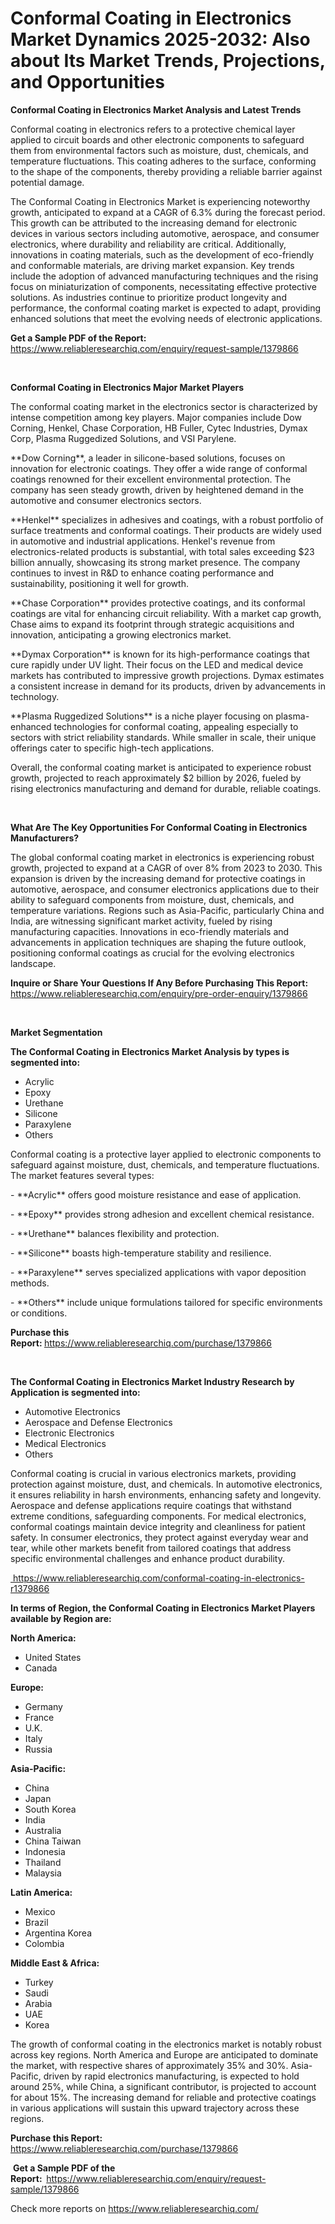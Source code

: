 <p><h1>Conformal Coating in Electronics Market Dynamics 2025-2032: Also about Its Market Trends, Projections, and Opportunities</h1></p><p><strong>Conformal Coating in Electronics Market Analysis and Latest Trends</strong></p>
<p><p>Conformal coating in electronics refers to a protective chemical layer applied to circuit boards and other electronic components to safeguard them from environmental factors such as moisture, dust, chemicals, and temperature fluctuations. This coating adheres to the surface, conforming to the shape of the components, thereby providing a reliable barrier against potential damage.</p><p>The Conformal Coating in Electronics Market is experiencing noteworthy growth, anticipated to expand at a CAGR of 6.3% during the forecast period. This growth can be attributed to the increasing demand for electronic devices in various sectors including automotive, aerospace, and consumer electronics, where durability and reliability are critical. Additionally, innovations in coating materials, such as the development of eco-friendly and conformable materials, are driving market expansion. Key trends include the adoption of advanced manufacturing techniques and the rising focus on miniaturization of components, necessitating effective protective solutions. As industries continue to prioritize product longevity and performance, the conformal coating market is expected to adapt, providing enhanced solutions that meet the evolving needs of electronic applications.</p></p>
<p><strong>Get a Sample PDF of the Report:&nbsp;</strong> <a href="https://www.reliableresearchiq.com/enquiry/request-sample/1379866?utm_campaign=2101&utm_medium=2&utm_source=Github&utm_content=ia&utm_term=01022025&utm_id=conformal-coating-in-electronics">https://www.reliableresearchiq.com/enquiry/request-sample/1379866</a></p>
<p>&nbsp;</p>
<p><strong>Conformal Coating in Electronics Major Market Players</strong></p>
<p><p>The conformal coating market in the electronics sector is characterized by intense competition among key players. Major companies include Dow Corning, Henkel, Chase Corporation, HB Fuller, Cytec Industries, Dymax Corp, Plasma Ruggedized Solutions, and VSI Parylene.</p><p>**Dow Corning**, a leader in silicone-based solutions, focuses on innovation for electronic coatings. They offer a wide range of conformal coatings renowned for their excellent environmental protection. The company has seen steady growth, driven by heightened demand in the automotive and consumer electronics sectors.</p><p>**Henkel** specializes in adhesives and coatings, with a robust portfolio of surface treatments and conformal coatings. Their products are widely used in automotive and industrial applications. Henkel's revenue from electronics-related products is substantial, with total sales exceeding $23 billion annually, showcasing its strong market presence. The company continues to invest in R&D to enhance coating performance and sustainability, positioning it well for growth.</p><p>**Chase Corporation** provides protective coatings, and its conformal coatings are vital for enhancing circuit reliability. With a market cap growth, Chase aims to expand its footprint through strategic acquisitions and innovation, anticipating a growing electronics market.</p><p>**Dymax Corporation** is known for its high-performance coatings that cure rapidly under UV light. Their focus on the LED and medical device markets has contributed to impressive growth projections. Dymax estimates a consistent increase in demand for its products, driven by advancements in technology.</p><p>**Plasma Ruggedized Solutions** is a niche player focusing on plasma-enhanced technologies for conformal coating, appealing especially to sectors with strict reliability standards. While smaller in scale, their unique offerings cater to specific high-tech applications.</p><p>Overall, the conformal coating market is anticipated to experience robust growth, projected to reach approximately $2 billion by 2026, fueled by rising electronics manufacturing and demand for durable, reliable coatings.</p></p>
<p>&nbsp;</p>
<p><strong>What Are The Key Opportunities For Conformal Coating in Electronics Manufacturers?</strong></p>
<p><p>The global conformal coating market in electronics is experiencing robust growth, projected to expand at a CAGR of over 8% from 2023 to 2030. This expansion is driven by the increasing demand for protective coatings in automotive, aerospace, and consumer electronics applications due to their ability to safeguard components from moisture, dust, chemicals, and temperature variations. Regions such as Asia-Pacific, particularly China and India, are witnessing significant market activity, fueled by rising manufacturing capacities. Innovations in eco-friendly materials and advancements in application techniques are shaping the future outlook, positioning conformal coatings as crucial for the evolving electronics landscape.</p></p>
<p><strong>Inquire or Share Your Questions If Any Before Purchasing This Report:</strong> <a href="https://www.reliableresearchiq.com/enquiry/pre-order-enquiry/1379866?utm_campaign=2101&utm_medium=2&utm_source=Github&utm_content=ia&utm_term=01022025&utm_id=conformal-coating-in-electronics">https://www.reliableresearchiq.com/enquiry/pre-order-enquiry/1379866</a></p>
<p>&nbsp;</p>
<p><strong>Market Segmentation</strong></p>
<p><strong>The Conformal Coating in Electronics Market Analysis by types is segmented into:</strong></p>
<p><ul><li>Acrylic</li><li>Epoxy</li><li>Urethane</li><li>Silicone</li><li>Paraxylene</li><li>Others</li></ul></p>
<p><p>Conformal coating is a protective layer applied to electronic components to safeguard against moisture, dust, chemicals, and temperature fluctuations. The market features several types: </p><p>- **Acrylic** offers good moisture resistance and ease of application.</p><p>- **Epoxy** provides strong adhesion and excellent chemical resistance. </p><p>- **Urethane** balances flexibility and protection.</p><p>- **Silicone** boasts high-temperature stability and resilience.</p><p>- **Paraxylene** serves specialized applications with vapor deposition methods. </p><p>- **Others** include unique formulations tailored for specific environments or conditions.</p></p>
<p><strong>Purchase this Report:&nbsp;</strong><a href="https://www.reliableresearchiq.com/purchase/1379866?utm_campaign=2101&utm_medium=2&utm_source=Github&utm_content=ia&utm_term=01022025&utm_id=conformal-coating-in-electronics">https://www.reliableresearchiq.com/purchase/1379866</a></p>
<p>&nbsp;</p>
<p><strong>The Conformal Coating in Electronics Market Industry Research by Application is segmented into:</strong></p>
<p><ul><li>Automotive Electronics</li><li>Aerospace and Defense Electronics</li><li>Electronic Electronics</li><li>Medical Electronics</li><li>Others</li></ul></p>
<p><p>Conformal coating is crucial in various electronics markets, providing protection against moisture, dust, and chemicals. In automotive electronics, it ensures reliability in harsh environments, enhancing safety and longevity. Aerospace and defense applications require coatings that withstand extreme conditions, safeguarding components. For medical electronics, conformal coatings maintain device integrity and cleanliness for patient safety. In consumer electronics, they protect against everyday wear and tear, while other markets benefit from tailored coatings that address specific environmental challenges and enhance product durability.</p></p>
<p><a href="https://www.reliableresearchiq.com/conformal-coating-in-electronics-r1379866?utm_campaign=2101&utm_medium=2&utm_source=Github&utm_content=ia&utm_term=01022025&utm_id=conformal-coating-in-electronics">&nbsp;https://www.reliableresearchiq.com/conformal-coating-in-electronics-r1379866</a></p>
<p><strong>In terms of Region, the Conformal Coating in Electronics Market Players available by Region are:</strong></p>
<p>
    <p> <strong> North America: </strong>
        <ul>
            <li>United States</li>
            <li>Canada</li>
        </ul>
        </p> 
    <p> <strong> Europe: </strong>
        <ul>
            <li>Germany</li>
            <li>France</li>
            <li>U.K.</li>
            <li>Italy</li>
            <li>Russia</li>
        </ul>
        </p> 
    <p> <strong> Asia-Pacific: </strong>
        <ul>
            <li>China</li>
            <li>Japan</li>
            <li>South Korea</li>
            <li>India</li>
            <li>Australia</li>
            <li>China Taiwan</li>
            <li>Indonesia</li>
            <li>Thailand</li>
            <li>Malaysia</li>
        </ul>
        </p> 
    <p> <strong> Latin America: </strong>
        <ul>
            <li>Mexico</li>
            <li>Brazil</li>
            <li>Argentina Korea</li>
            <li>Colombia</li>
        </ul>
        </p> 
    <p> <strong> Middle East & Africa: </strong>
        <ul>
            <li>Turkey</li>
            <li>Saudi</li>
            <li>Arabia</li>
            <li>UAE</li>
            <li>Korea</li>
        </ul>
    </p>
    </p>
<p><p>The growth of conformal coating in the electronics market is notably robust across key regions. North America and Europe are anticipated to dominate the market, with respective shares of approximately 35% and 30%. Asia-Pacific, driven by rapid electronics manufacturing, is expected to hold around 25%, while China, a significant contributor, is projected to account for about 15%. The increasing demand for reliable and protective coatings in various applications will sustain this upward trajectory across these regions.</p></p>
<p><strong>Purchase this Report: </strong><a href="https://www.reliableresearchiq.com/purchase/1379866?utm_campaign=2101&utm_medium=2&utm_source=Github&utm_content=ia&utm_term=01022025&utm_id=conformal-coating-in-electronics">https://www.reliableresearchiq.com/purchase/1379866</a></p>
<p>&nbsp;<strong>Get a Sample PDF of the Report:&nbsp;&nbsp;</strong><a href="https://www.reliableresearchiq.com/enquiry/request-sample/1379866?utm_campaign=2101&utm_medium=2&utm_source=Github&utm_content=ia&utm_term=01022025&utm_id=conformal-coating-in-electronics">https://www.reliableresearchiq.com/enquiry/request-sample/1379866</a></p>
<p><strong></strong></p>
<p>Check more reports on <a href="https://www.reliableresearchiq.com/?utm_campaign=2101&utm_medium=2&utm_source=Github&utm_content=ia&utm_term=01022025&utm_id=conformal-coating-in-electronics">https://www.reliableresearchiq.com/</a></p>